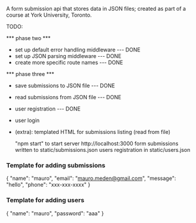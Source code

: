 A form submission api that stores data in JSON files; created as part of a course at York University, Toronto.

TODO:

*** phase two ***
* set up default error handling middleware  --- DONE
* set up JSON parsing middleware            --- DONE
* create more specific route names          --- DONE

*** phase three ***
* save submissions to JSON file             --- DONE
* read submissions from JSON file           --- DONE
* user registration                         --- DONE
* user login
* (extra): templated HTML for submissions listing (read from file)

    "npm start" to start server
    http://localhost:3000
    form submissions written to static/submissions.json
    users registration in static/users.json

### Template for adding submissions ###
{
    "name": "mauro",
    "email": "mauro.meden@gmail.com",
    "message": "hello",
    "phone": "xxx-xxx-xxxx"
}

### Template for adding users ###
{
    "name": "mauro",
    "password": "aaa"
}